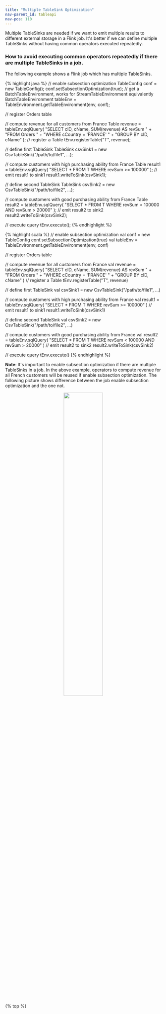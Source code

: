 ```yaml
---
title: "Multiple TableSink Optimization"
nav-parent_id: tableapi
nav-pos: 110
---
```

<!--
Licensed to the Apache Software Foundation (ASF) under one
or more contributor license agreements.  See the NOTICE file
distributed with this work for additional information
regarding copyright ownership.  The ASF licenses this file
to you under the Apache License, Version 2.0 (the
"License"); you may not use this file except in compliance
with the License.  You may obtain a copy of the License at

  http://www.apache.org/licenses/LICENSE-2.0

Unless required by applicable law or agreed to in writing,
software distributed under the License is distributed on an
"AS IS" BASIS, WITHOUT WARRANTIES OR CONDITIONS OF ANY
KIND, either express or implied.  See the License for the
specific language governing permissions and limitations
under the License.
-->

Multiple TableSinks are needed if we want to emit multiple results to different external storage in a Flink job. It's better if we can define multiple TableSinks without having common operators executed repeatedly.

### How to avoid executing common operators repeatedly if there are multiple TableSinks in a job.
The following example shows a Flink job which has multiple TableSinks.

<div class="codetabs" markdown="1">
<div data-lang="java" markdown="1">
{% highlight java %}
// enable subsection optimization
TableConfig conf = new TableConfig();
conf.setSubsectionOptimization(true);
// get a BatchTableEnvironment, works for StreamTableEnvironment equivalently
BatchTableEnvironment tableEnv = TableEnvironment.getTableEnvironment(env, conf);

// register Orders table

// compute revenue for all customers from France
Table revenue = tableEnv.sqlQuery(
    "SELECT cID, cName, SUM(revenue) AS revSum " +
    "FROM Orders " +
    "WHERE cCountry = 'FRANCE' " +
    "GROUP BY cID, cName"
  );
// register a Table
tEnv.registerTable("T", revenue);

// define first TableSink
TableSink csvSink1 = new CsvTableSink("/path/to/file1", ...);

// compute customers with high purchasing ability from France
Table result1 = tableEnv.sqlQuery(
    "SELECT * FROM T WHERE revSum >= 100000"
    );
// emit result1 to sink1
result1.writeToSink(csvSink1);

// define second TableSink
TableSink csvSink2 = new CsvTableSink("/path/to/file2", ...);

// compute customers with good purchasing ability from France
Table result2 = tableEnv.sqlQuery(
    "SELECT * FROM T WHERE revSum < 100000 AND revSum > 20000"
    );
// emit result2 to sink2
result2.writeToSink(csvSink2);

// execute query
tEnv.execute();
{% endhighlight %}
</div>

<div data-lang="scala" markdown="1">
{% highlight scala %}
// enable subsection optimization
val conf = new TableConfig
conf.setSubsectionOptimization(true)
val tableEnv = TableEnvironment.getTableEnvironment(env, conf)

// register Orders table

// compute revenue for all customers from France
val revenue = tableEnv.sqlQuery(
    "SELECT cID, cName, SUM(revenue) AS revSum " +
    "FROM Orders " +
    "WHERE cCountry = 'FRANCE' " +
    "GROUP BY cID, cName"
  )
// register a Table
tEnv.registerTable("T", revenue)

// define first TableSink
val csvSink1 = new CsvTableSink("/path/to/file1", ...)

// compute customers with high purchasing ability from France
val result1 = tableEnv.sqlQuery(
    "SELECT * FROM T WHERE revSum >= 100000"
    )
// emit result1 to sink1
result1.writeToSink(csvSink1)

// define second TableSink
val csvSink2 = new CsvTableSink("/path/to/file2", ...)

// compute customers with good purchasing ability from France
val result2 = tableEnv.sqlQuery(
    "SELECT * FROM T WHERE revSum < 100000 AND revSum > 20000"
    )
// emit result2 to sink2
result2.writeToSink(csvSink2)

// execute query
tEnv.execute()
{% endhighlight %}
</div>
</div>

**Note**: It's important to enable subsection optimization if there are multiple TableSinks in a job. In the above example, operators to compute revenue for all French customers will be reused if enable subsection optimization. The following picture shows difference between the job enable subsection optimization and the one not.

<div style="text-align: center">
  <img src="{{ site.baseurl }}/fig/multiple_sink.png" width="50%" height="50%" />
</div>

{% top %}


